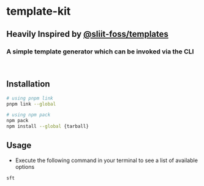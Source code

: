 # template-kit

## Heavily Inspired by [@sliit-foss/templates](https://www.npmjs.com/package/@sliit-foss/templates)

### A simple template generator which can be invoked via the CLI

<br/>

## Installation

```bash
# using pnpm link
pnpm link --global

# using npm pack
npm pack 
npm install --global {tarball}
```

## Usage

- Execute the following command in your terminal to see a list of available options

```bash
sft
```
